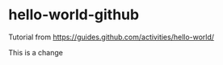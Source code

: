 # hello-world-github
Tutorial from https://guides.github.com/activities/hello-world/

This is a change
